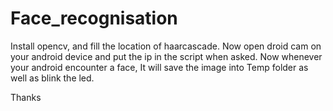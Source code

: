 # Face_recognisation

Install opencv, and fill the location of haarcascade.
Now open droid cam on your android device and put the ip in the script when asked.
Now whenever your android encounter a face, It will save the image into Temp folder as well as blink the led.

Thanks
